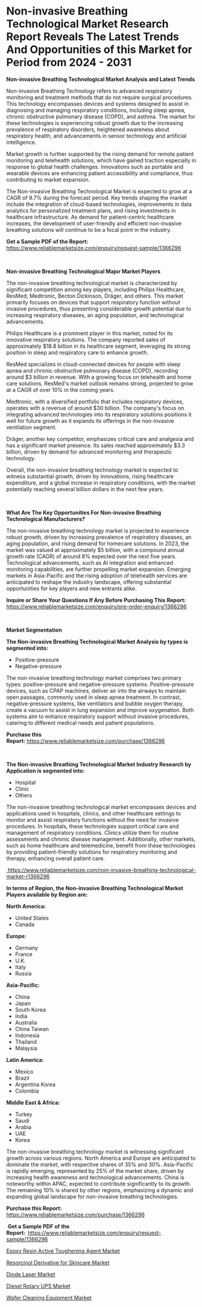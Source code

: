 <p><h1>Non-invasive Breathing Technological Market Research Report Reveals The Latest Trends And Opportunities of this Market for Period from 2024 - 2031</h1></p><p><strong>Non-invasive Breathing Technological Market Analysis and Latest Trends</strong></p>
<p><p>Non-invasive Breathing Technology refers to advanced respiratory monitoring and treatment methods that do not require surgical procedures. This technology encompasses devices and systems designed to assist in diagnosing and managing respiratory conditions, including sleep apnea, chronic obstructive pulmonary disease (COPD), and asthma. The market for these technologies is experiencing robust growth due to the increasing prevalence of respiratory disorders, heightened awareness about respiratory health, and advancements in sensor technology and artificial intelligence.</p><p>Market growth is further supported by the rising demand for remote patient monitoring and telehealth solutions, which have gained traction especially in response to global health challenges. Innovations such as portable and wearable devices are enhancing patient accessibility and compliance, thus contributing to market expansion.</p><p>The Non-invasive Breathing Technological Market is expected to grow at a CAGR of 9.7% during the forecast period. Key trends shaping the market include the integration of cloud-based technologies, improvements in data analytics for personalized treatment plans, and rising investments in healthcare infrastructure. As demand for patient-centric healthcare increases, the development of user-friendly and efficient non-invasive breathing solutions will continue to be a focal point in the industry.</p></p>
<p><strong>Get a Sample PDF of the Report:&nbsp;</strong> <a href="https://www.reliablemarketsize.com/enquiry/request-sample/1366296">https://www.reliablemarketsize.com/enquiry/request-sample/1366296</a></p>
<p>&nbsp;</p>
<p><strong>Non-invasive Breathing Technological Major Market Players</strong></p>
<p><p>The non-invasive breathing technological market is characterized by significant competition among key players, including Philips Healthcare, ResMed, Medtronic, Becton Dickinson, Dräger, and others. This market primarily focuses on devices that support respiratory function without invasive procedures, thus presenting considerable growth potential due to increasing respiratory diseases, an aging population, and technological advancements.</p><p>Philips Healthcare is a prominent player in this market, noted for its innovative respiratory solutions. The company reported sales of approximately $18.8 billion in its healthcare segment, leveraging its strong position in sleep and respiratory care to enhance growth. </p><p>ResMed specializes in cloud-connected devices for people with sleep apnea and chronic obstructive pulmonary disease (COPD), recording around $3 billion in revenue. With a growing focus on telehealth and home care solutions, ResMed's market outlook remains strong, projected to grow at a CAGR of over 10% in the coming years.</p><p>Medtronic, with a diversified portfolio that includes respiratory devices, operates with a revenue of around $30 billion. The company's focus on integrating advanced technologies into its respiratory solutions positions it well for future growth as it expands its offerings in the non-invasive ventilation segment.</p><p>Dräger, another key competitor, emphasizes critical care and analgesia and has a significant market presence. Its sales reached approximately $3.3 billion, driven by demand for advanced monitoring and therapeutic technology.</p><p>Overall, the non-invasive breathing technology market is expected to witness substantial growth, driven by innovations, rising healthcare expenditure, and a global increase in respiratory conditions, with the market potentially reaching several billion dollars in the next few years.</p></p>
<p>&nbsp;</p>
<p><strong>What Are The Key Opportunities For Non-invasive Breathing Technological Manufacturers?</strong></p>
<p><p>The non-invasive breathing technology market is projected to experience robust growth, driven by increasing prevalence of respiratory diseases, an aging population, and rising demand for homecare solutions. In 2023, the market was valued at approximately $5 billion, with a compound annual growth rate (CAGR) of around 8% expected over the next five years. Technological advancements, such as AI integration and enhanced monitoring capabilities, are further propelling market expansion. Emerging markets in Asia-Pacific and the rising adoption of telehealth services are anticipated to reshape the industry landscape, offering substantial opportunities for key players and new entrants alike.</p></p>
<p><strong>Inquire or Share Your Questions If Any Before Purchasing This Report:</strong> <a href="https://www.reliablemarketsize.com/enquiry/pre-order-enquiry/1366296">https://www.reliablemarketsize.com/enquiry/pre-order-enquiry/1366296</a></p>
<p>&nbsp;</p>
<p><strong>Market Segmentation</strong></p>
<p><strong>The Non-invasive Breathing Technological Market Analysis by types is segmented into:</strong></p>
<p><ul><li>Positive-pressure</li><li>Negative-pressure</li></ul></p>
<p><p>The non-invasive breathing technology market comprises two primary types: positive-pressure and negative-pressure systems. Positive-pressure devices, such as CPAP machines, deliver air into the airways to maintain open passages, commonly used in sleep apnea treatment. In contrast, negative-pressure systems, like ventilators and bubble oxygen therapy, create a vacuum to assist in lung expansion and improve oxygenation. Both systems aim to enhance respiratory support without invasive procedures, catering to different medical needs and patient populations.</p></p>
<p><strong>Purchase this Report:&nbsp;</strong><a href="https://www.reliablemarketsize.com/purchase/1366296">https://www.reliablemarketsize.com/purchase/1366296</a></p>
<p>&nbsp;</p>
<p><strong>The Non-invasive Breathing Technological Market Industry Research by Application is segmented into:</strong></p>
<p><ul><li>Hospital</li><li>Clinic</li><li>Others</li></ul></p>
<p><p>The non-invasive breathing technological market encompasses devices and applications used in hospitals, clinics, and other healthcare settings to monitor and assist respiratory functions without the need for invasive procedures. In hospitals, these technologies support critical care and management of respiratory conditions. Clinics utilize them for routine assessments and chronic disease management. Additionally, other markets, such as home healthcare and telemedicine, benefit from these technologies by providing patient-friendly solutions for respiratory monitoring and therapy, enhancing overall patient care.</p></p>
<p><a href="https://www.reliablemarketsize.com/non-invasive-breathing-technological-market-r1366296">&nbsp;https://www.reliablemarketsize.com/non-invasive-breathing-technological-market-r1366296</a></p>
<p><strong>In terms of Region, the Non-invasive Breathing Technological Market Players available by Region are:</strong></p>
<p>
    <p> <strong> North America: </strong>
        <ul>
            <li>United States</li>
            <li>Canada</li>
        </ul>
        </p> 
    <p> <strong> Europe: </strong>
        <ul>
            <li>Germany</li>
            <li>France</li>
            <li>U.K.</li>
            <li>Italy</li>
            <li>Russia</li>
        </ul>
        </p> 
    <p> <strong> Asia-Pacific: </strong>
        <ul>
            <li>China</li>
            <li>Japan</li>
            <li>South Korea</li>
            <li>India</li>
            <li>Australia</li>
            <li>China Taiwan</li>
            <li>Indonesia</li>
            <li>Thailand</li>
            <li>Malaysia</li>
        </ul>
        </p> 
    <p> <strong> Latin America: </strong>
        <ul>
            <li>Mexico</li>
            <li>Brazil</li>
            <li>Argentina Korea</li>
            <li>Colombia</li>
        </ul>
        </p> 
    <p> <strong> Middle East & Africa: </strong>
        <ul>
            <li>Turkey</li>
            <li>Saudi</li>
            <li>Arabia</li>
            <li>UAE</li>
            <li>Korea</li>
        </ul>
    </p>
    </p>
<p><p>The non-invasive breathing technology market is witnessing significant growth across various regions. North America and Europe are anticipated to dominate the market, with respective shares of 35% and 30%. Asia-Pacific is rapidly emerging, represented by 25% of the market share, driven by increasing health awareness and technological advancements. China is noteworthy within APAC, expected to contribute significantly to its growth. The remaining 10% is shared by other regions, emphasizing a dynamic and expanding global landscape for non-invasive breathing technologies.</p></p>
<p><strong>Purchase this Report: </strong><a href="https://www.reliablemarketsize.com/purchase/1366296">https://www.reliablemarketsize.com/purchase/1366296</a></p>
<p>&nbsp;<strong>Get a Sample PDF of the Report:&nbsp;&nbsp;</strong><a href="https://www.reliablemarketsize.com/enquiry/request-sample/1366296">https://www.reliablemarketsize.com/enquiry/request-sample/1366296</a></p>
<p><strong></strong></p>
<p><p><a href="https://issuu.com/reportprime-2/docs/epoxy-resin-active-toughening-agent_c2a36ec728bd89">Epoxy Resin Active Toughening Agent Market</a></p><p><a href="https://issuu.com/reportprime-2/docs/resorcinol-derivative-for-skincare-_e3f08dbd161b7e">Resorcinol Derivative for Skincare Market</a></p><p><a href="https://www.linkedin.com/pulse/diode-laser-market-size-growing-cagr-57-report-covers-bd8af?trackingId=FT0rst5WSHmx%2Fy0CiPcxUw%3D%3D">Diode Laser Market</a></p><p><a href="https://www.linkedin.com/pulse/diesel-rotary-ups-market-share-size-trends-industry-fycve?trackingId=s05%2BUW89Qp21Ty%2FeWnXL3g%3D%3D">Diesel Rotary UPS Market</a></p><p><a href="https://www.linkedin.com/pulse/wafer-cleaning-equipment-market-size-growth-trends-industry-l6huf?trackingId=BNyD38jeTryyEfnOfjwMPg%3D%3D">Wafer Cleaning Equipment Market</a></p></p>